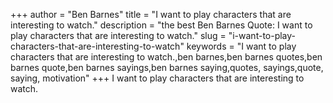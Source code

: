 +++
author = "Ben Barnes"
title = "I want to play characters that are interesting to watch."
description = "the best Ben Barnes Quote: I want to play characters that are interesting to watch."
slug = "i-want-to-play-characters-that-are-interesting-to-watch"
keywords = "I want to play characters that are interesting to watch.,ben barnes,ben barnes quotes,ben barnes quote,ben barnes sayings,ben barnes saying,quotes, sayings,quote, saying, motivation"
+++
I want to play characters that are interesting to watch.
